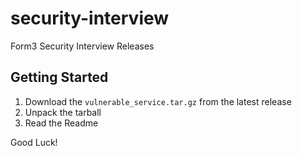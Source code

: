 # security-interview
Form3 Security Interview Releases

## Getting Started 

1. Download the `vulnerable_service.tar.gz` from the latest release 
2. Unpack the tarball
3. Read the Readme

Good Luck!
